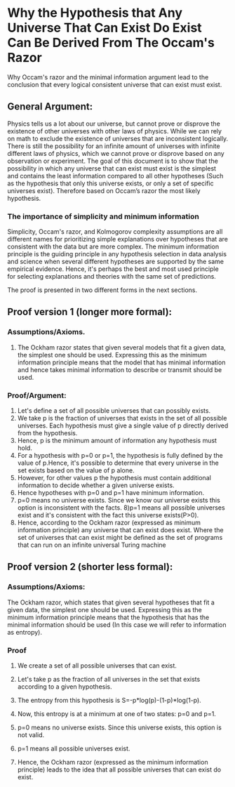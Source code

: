 # Why the Hypothesis that Any Universe That Can Exist Do Exist Can Be Derived From The Occam's Razor
Why Occam's razor and the minimal information argument lead to the conclusion that every logical consistent universe that can exist must exist.

## General Argument:
Physics tells us a lot about our universe, but cannot prove or disprove the existence of other universes with other laws of physics. While we can rely on math to exclude the existence of universes that are inconsistent logically. There is still the possibility for an infinite amount of universes with infinite different laws of physics, which we cannot prove or disprove based on any observation or experiment. The goal of this document is to show that the possibility in which any universe that can exist must exist is the simplest and contains the least information compared to all other hypotheses (Such as the hypothesis that only this universe exists, or only a set of specific universes exist).  Therefore based on Occam’s razor the most likely hypothesis.

### The importance of simplicity and minimum information
Simplicity, Occam's razor, and Kolmogorov complexity assumptions   are all different names for prioritizing simple explanations over hypotheses that are consistent with the data but are more  complex.
The minimum information principle is the guiding principle in any hypothesis selection in data analysis and science when several different hypotheses are supported by the same empirical evidence. Hence, it's perhaps the best and most used principle for selecting explanations and theories with the same set of predictions.


The proof is presented in two different forms in the next sections.
## Proof version 1 (longer more formal):
### Assumptions/Axioms.
1) The Ockham razor states that given several models that fit a given data, the simplest one should be used. Expressing this as the minimum information principle means that the model that has minimal information and hence takes minimal information to describe or transmit should be used.

### Proof/Argument:
1) Let's define a set of all possible universes that can possibly exists. 
2) We take p is the fraction of universes that exists in the set of all possible universes. Each hypothesis must give a single value of p directly derived from the hypothesis.
3) Hence, p is the minimum amount of information any hypothesis must hold.
4) For a hypothesis with  p=0 or p=1, the hypothesis is fully defined by the value of p.Hence, it's possible to determine that every universe  in the set exists based on the value of p alone.
5) However, for other values p the hypothesis must contain additional information to decide whether a given universe  exists.
6) Hence hypotheses with p=0 and p=1 have minimum information.
7) p=0 means no universe exists. Since  we know our universe exists this option is inconsistent with the facts.
8)p=1 means all possible universes exist and it's consistent with the fact this universe exists(P>0).
9) Hence, according to the Ockham razor (expressed as minimum information principle) any universe that can exist does exist.
Where the set of universes that can exist might be defined as the set of programs that can run on an infinite universal Turing machine 







## Proof version 2 (shorter less formal):

### Assumptions/Axioms:
The Ockham razor, which states that given several hypotheses that fit a given data, the simplest one should be used. Expressing this as the minimum information principle means that the hypothesis that has the minimal information should be used (In this case we will refer to information as entropy).
### Proof
1) We create a set of all possible universes that can exist.
2) Let's take p as the fraction of all universes  in the set that  exists according to a given hypothesis.
3) The entropy from this hypothesis  is S=-p*log(p)-(1-p)*log(1-p).
4) Now, this entropy is at a minimum at one of two states: p=0 and p=1.
5) p=0 means no universe exists. Since this universe exists, this option is not valid.
6) p=1 means all possible universes exist.

7) Hence, the Ockham razor (expressed as the minimum information principle) leads to the idea that all possible universes that can exist do  exist.


